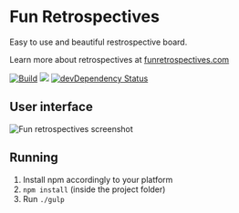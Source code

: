 # Fun Retrospectives
Easy to use and beautiful restrospective board.

Learn more about retrospectives at [funretrospectives.com](http://funretrospectives.com)

[![Build](https://snap-ci.com/funretro/distributed/branch/master/build_image)](https://snap-ci.com/funretro/distributed/branch/master)
<a href="https://codeclimate.com/github/glauberramos/fireideaz"><img src="https://codeclimate.com/github/glauberramos/fireideaz/badges/gpa.svg" /></a>&nbsp;[![devDependency Status](https://david-dm.org/glauberramos/fireideaz/dev-status.svg)](https://david-dm.org/glauberramos/fireideaz#info=devDependencies)


## User interface

![Fun retrospectives screenshot](http://i.imgur.com/iY1zc2Y.png)


## Running

1. Install npm accordingly to your platform
2. ```npm install``` (inside the project folder)
3. Run ```./gulp```
